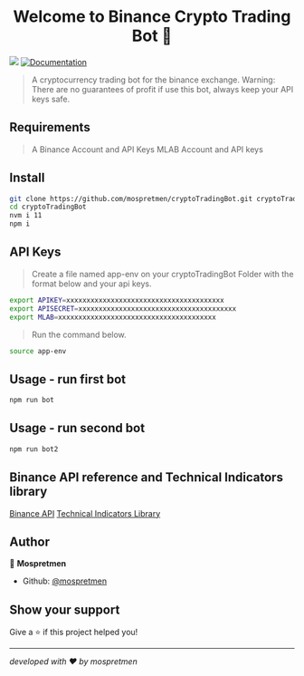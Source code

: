 <h1 align="center">Welcome to Binance Crypto Trading Bot 👋</h1>
<p>
  <img src="https://img.shields.io/badge/version-1.0.0-blue.svg?cacheSeconds=2592000" />
  <a href="https://github.com/mospretmen/cryptoTradingBot">
    <img alt="Documentation" src="https://img.shields.io/badge/documentation-yes-brightgreen.svg" target="_blank" />
  </a>
</p>

> A cryptocurrency trading bot for the binance exchange. Warning: There are no guarantees of profit if use this bot, always keep your API keys safe.

## Requirements

> A Binance Account and API Keys
> MLAB Account and API keys

## Install

```sh
git clone https://github.com/mospretmen/cryptoTradingBot.git cryptoTradingBot
cd cryptoTradingBot
nvm i 11
npm i
```

## API Keys

> Create a file named app-env on your cryptoTradingBot Folder with the format below and your api keys. 

```sh
export APIKEY=xxxxxxxxxxxxxxxxxxxxxxxxxxxxxxxxxxxxxxx
export APISECRET=xxxxxxxxxxxxxxxxxxxxxxxxxxxxxxxxxxxxxxx
export MLAB=xxxxxxxxxxxxxxxxxxxxxxxxxxxxxxxxxxxxxxx
```

> Run the command below. 

```sh
source app-env
```

## Usage - run first bot

```sh
npm run bot
```

## Usage - run second bot

```sh
npm run bot2
```

## Binance API reference and Technical Indicators library

[Binance API](https://github.com/jaggedsoft/node-binance-api)
[Technical Indicators Library](https://www.npmjs.com/package/technicalindicators)

## Author

👤 **Mospretmen**

* Github: [@mospretmen](https://github.com/mospretmen)

## Show your support

Give a ⭐️ if this project helped you!

***
_developed with ❤️ by mospretmen_